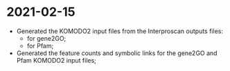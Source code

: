 # 2021-02-15

- Generated the KOMODO2 input files from the Interproscan outputs files:
    - for gene2GO;
    - for Pfam;
- Generated the feature counts and symbolic links for the gene2GO and Pfam KOMODO2 input files;